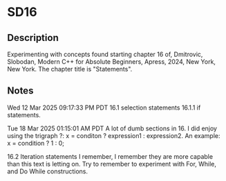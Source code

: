 # SD16
## Description
Experimenting with concepts found starting chapter 16 of, Dmitrovic, Slobodan,
Modern C++ for Absolute Beginners, Apress, 2024, New York, New York.
The chapter title is "Statements".
## Notes

Wed 12 Mar 2025 09:17:33 PM PDT
16.1 selection statements
16.1.1 if statements.

Tue 18 Mar 2025 01:15:01 AM PDT
A lot of dumb sections in 16. I did enjoy using the trigraph ?:
x = conditon ? expression1 : expression2. An example: 
x = condition ? 1 : 0;

16.2 Iteration statements I remember, I remember they are more capable than
this text is letting on. Try to remember to experiment with For, While, and 
Do While constructions.
